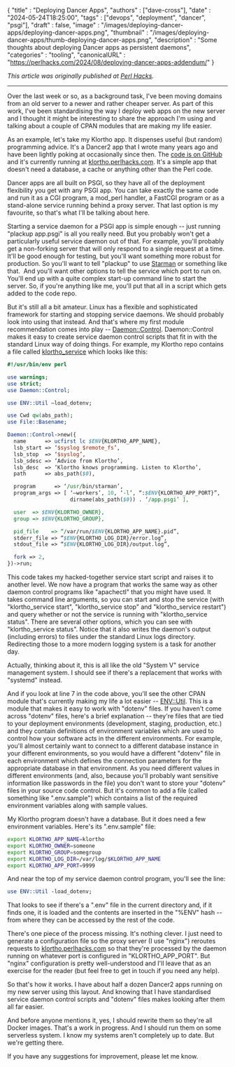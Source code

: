   {
    "title"       : "Deploying Dancer Apps",
    "authors"     : ["dave-cross"],
    "date"        : "2024-05-24T18:25:00",
    "tags"        : ["devops", "deployment", "dancer", "psgi"],
    "draft"       : false,
    "image"       : "/images/deploying-dancer-apps/deploying-dancer-apps.png",
    "thumbnail"   : "/images/deploying-dancer-apps/thumb-deploying-dancer-apps.png",
    "description" : "Some thoughts about deploying Dancer apps as persistent daemons",
    "categories"  : "tooling",
    "canonicalURL" : "https://perlhacks.com/2024/08/deploying-dancer-apps-addendum/"
  }

*This article was originally published at
[Perl Hacks](https://perlhacks.com/2024/05/deploying-dancer-apps/).*

---

Over the last week or so, as a background task, I've been moving domains
from an old server to a newer and rather cheaper server. As part of this
work, I've been standardising the way I deploy web apps on the new
server and I thought it might be interesting to share the approach I'm
using and talking about a couple of CPAN modules that are making my life
easier.

As an example, let's take my Klortho app. It dispenses useful (but
random) programming advice. It's a Dancer2 app that I wrote many years
ago and have been lightly poking at occasionally since then. The [code
is on GitHub](https://github.com/davorg/klortho) and it's currently
running at [klortho.perlhacks.com](https://klortho.perlhacks.com/). It's
a simple app that doesn't need a database, a cache or anything other
than the Perl code.

Dancer apps are all built on PSGI, so they have all of the deployment
flexibility you get with any PSGI app. You can take exactly the same
code and run it as a CGI program, a mod_perl handler, a FastCGI program
or as a stand-alone service running behind a proxy server. That last
option is my favourite, so that's what I'll be talking about here.

Starting a service daemon for a PSGI app is simple enough -- just
running "plackup app.psgi" is all you really need. But you probably
won't get a particularly useful service daemon out of that. For example,
you'll probably get a non-forking server that will only respond to a
single request at a time. It'll be good enough for testing, but you'll
want something more robust for production. So you'll want to tell
"plackup" to use [Starman](https://metacpan.org/pod/Starman) or
something like that.  And you'll want other options to tell the service
which port to run on. You'll end up with a quite complex start-up
command line to start the server. So, if you're anything like me, you'll
put that all in a script which gets added to the code repo.

But it's still all a bit amateur. Linux has a flexible and sophisticated
framework for starting and stopping service daemons. We should probably
look into using that instead. And that's where my first module
recommendation comes into play
-- [Daemon::Control](https://metacpan.org/pod/Daemon::Control).
Daemon::Control makes it easy to create service daemon control scripts
that fit in with the standard Linux way of doing things. For example, my
Klortho repo contains a file called
[klortho_service](https://github.com/davorg/klortho/blob/master/bin/klortho_service)
which looks like this:

```perl
#!/usr/bin/env perl

use warnings;
use strict;
use Daemon::Control;

use ENV::Util –load_dotenv;

use Cwd qw(abs_path);
use File::Basename;

Daemon::Control->new({
  name      => ucfirst lc $ENV{KLORTHO_APP_NAME},
  lsb_start => ‘$syslog $remote_fs’,
  lsb_stop  => ‘$syslog’,
  lsb_sdesc => ‘Advice from Klortho’,
  lsb_desc  => ‘Klortho knows programming. Listen to Klortho’,
  path      => abs_path($0),

  program      => ‘/usr/bin/starman’,
  program_args => [ ‘–workers’, 10, ‘-l’, “:$ENV{KLORTHO_APP_PORT}”,
                    dirname(abs_path($0)) . ‘/app.psgi’ ],

  user  => $ENV{KLORTHO_OWNER},
  group => $ENV{KLORTHO_GROUP},

  pid_file    => “/var/run/$ENV{KLORTHO_APP_NAME}.pid”,
  stderr_file => “$ENV{KLORTHO_LOG_DIR}/error.log”,
  stdout_file => “$ENV{KLORTHO_LOG_DIR}/output.log”,

  fork => 2,
})->run;
```

This code takes my hacked-together service start script and raises it to
another level. We now have a program that works the same way as other
daemon control programs like "apachectl" that you might have used. It
takes command line arguments, so you can start and stop the service
(with "klortho_service start", "klortho_service stop" and
"klortho_service restart") and query whether or not the service is
running with "klortho_service status". There are several other options,
which you can see with "klortho_service status". Notice that it also
writes the daemon's output (including errors) to files under the
standard Linux logs directory. Redirecting those to a more modern
logging system is a task for another day.

Actually, thinking about it, this is all like the old "System V" service
management system. I should see if there's a replacement that works with
"systemd" instead.

And if you look at line 7 in the code above, you'll see the other CPAN
module that's currently making my life a lot easier --
[ENV::Util](https://metacpan.org/pod/ENV::Util). This is a module that
makes it easy to work with "dotenv" files. If you haven't come across
"dotenv" files, here's a brief explanation -- they're files that are
tied to your deployment environments (development, staging, production,
etc.) and they contain definitions of environment variables which are
used to control how your software acts in the different environments.
For example, you'll almost certainly want to connect to a different
database instance in your different environments, so you would have a
different "dotenv" file in each environment which defines the connection
parameters for the appropriate database in that environment. As you need
different values in different environments (and, also, because you'll
probably want sensitive information like passwords in the file) you
don't want to store your "dotenv" files in your source code control. But
it's common to add a file (called something like ".env.sample") which
contains a list of the required environment variables along with sample
values.

My Klortho program doesn't have a database. But it does need a few
environment variables. Here's its ".env.sample" file:

```bash
export KLORTHO_APP_NAME=klortho
export KLORTHO_OWNER=someone
export KLORTHO_GROUP=somegroup
export KLORTHO_LOG_DIR=/var/log/$KLORTHO_APP_NAME
export KLORTHO_APP_PORT=9999
```

And near the top of my service daemon control program, you'll see the
line:

```perl
use ENV::Util -load_dotenv;
```

That looks to see if there's a ".env" file in the current directory and,
if it finds one, it is loaded and the contents are inserted in the
"%ENV" hash -- from where they can be accessed by the rest of the code.

There's one piece of the process missing. It's nothing clever. I just
need to generate a configuration file so the proxy server (I use
"nginx") reroutes requests to
[klortho.perlhacks.com](https://klortho.perlhacks.com/) so that they're
processed by the daemon running on whatever port is configured in
"KLORTHO_APP_PORT". But "nginx" configuration is pretty well-understood
and I'll leave that as an exercise for the reader (but feel free to get
in touch if you need any help).

So that's how it works. I have about half a dozen Dancer2 apps running
on my new server using this layout. And knowing that I have standardised
service daemon control scripts and "dotenv" files makes looking after
them all far easier.

And before anyone mentions it, yes, I should rewrite them so they're all
Docker images. That's a work in progress. And I should run them on some
serverless system. I know my systems aren't completely up to date. But
we're getting there.

If you have any suggestions for improvement, please let me know.
